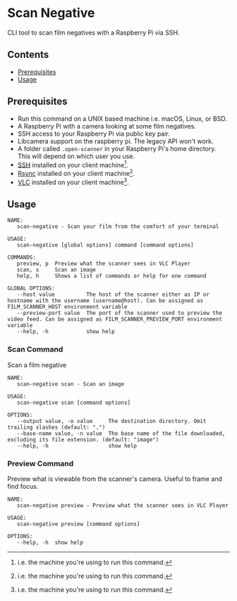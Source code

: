 # Scan Negative

CLI tool to scan film negatives with a Raspberry Pi via SSH.

## Contents

- [Prerequisites](#prerequisites)
- [Usage](#usage)

## Prerequisites

- Run this command on a UNIX based machine i.e. macOS, Linux, or BSD.
- A Raspberry Pi with a camera looking at some film negatives.
- SSH access to your Raspberry Pi via public key pair.
- Libcamera support on the raspberry pi. The legacy API won't work.
- A folder called `.open-scanner` in your Raspberry Pi's home directory. This will depend on which user you use.
- [SSH](https://en.wikipedia.org/wiki/Secure_Shell) installed on your client machine[^1].
- [Rsync](https://en.wikipedia.org/wiki/Rsync) installed on your client machine[^1].
- [VLC](https://en.wikipedia.org/wiki/VLC_media_player) installed on your client machine[^1].

[^1]: i.e. the machine you're using to run this command.

## Usage

```
NAME:
   scan-negative - Scan your film from the comfort of your terminal

USAGE:
   scan-negative [global options] command [command options] 

COMMANDS:
   preview, p  Preview what the scanner sees in VLC Player
   scan, s     Scan an image
   help, h     Shows a list of commands or help for one command

GLOBAL OPTIONS:
   --host value          The host of the scanner either as IP or hostname with the username (username@host). Can be assigned as FILM_SCANNER_HOST environment variable
   --preview-port value  The port of the scanner used to preview the video feed. Can be assigned as FILM_SCANNER_PREVIEW_PORT environment variable
   --help, -h            show help
```

### Scan Command

Scan a film negative

```
NAME:
   scan-negative scan - Scan an image

USAGE:
   scan-negative scan [command options]

OPTIONS:
   --output value, -o value     The destination directory. Omit trailing slashes (default: ".")
   --base-name value, -n value  The base name of the file downloaded, excluding its file extension. (default: "image")
   --help, -h                   show help
```

### Preview Command

Preview what is viewable from the scanner's camera. Useful to frame and find focus.

```
NAME:
   scan-negative preview - Preview what the scanner sees in VLC Player

USAGE:
   scan-negative preview [command options]

OPTIONS:
   --help, -h  show help
```

